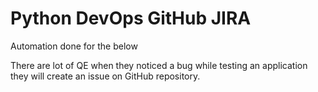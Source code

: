 # Python DevOps GitHub JIRA

Automation done for the below 

There are lot of QE when they noticed a bug while testing an application they will create an issue on GitHub repository.
